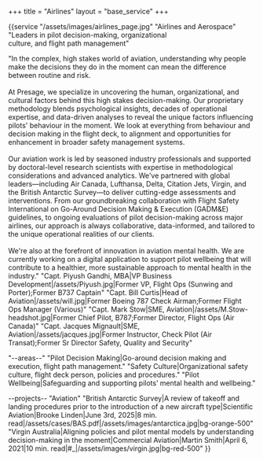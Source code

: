 +++
title = "Airlines"
layout = "base_service"
+++

{{service 
"/assets/images/airlines_page.jpg"
"Airlines and Aerospace" 
"Leaders in pilot decision-making, organizational <br> culture, and flight path management"

"In the complex, high stakes world of aviation, understanding why
people make the decisions they do in the moment can mean the
difference between routine and risk.
<br />
<br />
At Presage, we specialize in uncovering the human,
organizational, and cultural factors behind this high stakes
decision-making. Our proprietary methodology blends
psychological insights, decades of operational expertise, and
data-driven analyses to reveal the unique factors influencing
pilots' behaviour in the moment. We look at everything from
behaviour and decision making in the flight deck, to alignment
and opportunities for enhancement in broader safety management
systems.
<br />
<br />
Our aviation work is led by seasoned industry professionals and
supported by doctoral-level research scientists with expertise
in methodological considerations and advanced analytics. We've
partnered with global leaders—including Air Canada, Lufthansa,
Delta, Citation Jets, Virgin, and the British Antarctic
Survey—to deliver cutting-edge assessments and interventions.
From our groundbreaking collaboration with Flight Safety
International on Go-Around Decision Making & Execution (GADM&E)
guidelines, to ongoing evaluations of pilot decision-making
across major airlines, our approach is always collaborative,
data-informed, and tailored to the unique operational realities
of our clients.
<br />
<br />
We're also at the forefront of innovation in aviation mental
health. We are currently working on a digital application to
support pilot wellbeing that will contribute to a healthier,
more sustainable approach to mental health in the industry."
"Capt. Piyush Gandhi, MBA|VP Business Development|/assets/Piyush.jpg|Former VP, Flight Ops (Sunwing and Porter);Former B737 Captain"
"Capt. Bill Curtis|Head of Aviation|/assets/will.jpg|Former Boeing 787 Check Airman;Former Flight Ops Manager (Various)"
"Capt. Mark Stow|SME, Aviation|/assets/M.Stow-headshot.jpg|Former Chief Pilot, B787;Former Director, Flight Ops (Air Canada)"
"Capt. Jacques Mignault|SME, Aviation|/assets/jacques.jpg|Former Instructor, Check Pilot (Air Transat);Former Sr Director Safety, Quality and Security"

"--areas--"
"Pilot Decision Making|Go-around decision making and execution, flight path management."
"Safety Culture|Organizational safety culture, flight deck person, policies and procedures."
"Pilot Wellbeing|Safeguarding and supporting pilots’ mental health and wellbeing."

--projects--
"Aviation"
"British Antarctic Survey|A review of takeoff and landing procedures prior to the introduction of a new aircraft type|Scientific Aviation|Brooke Linden|June 3rd, 2025|8 min. read|/assets/cases/BAS.pdf|/assets/images/antarctica.jpg|bg-orange-500"
"Virgin Australia|Aligning policies and pilot mental models by understanding decision-making in the moment|Commercial Aviation|Martin Smith|April 6, 2021|10 min. read|#_|/assets/images/virgin.jpg|bg-red-500"
}}
